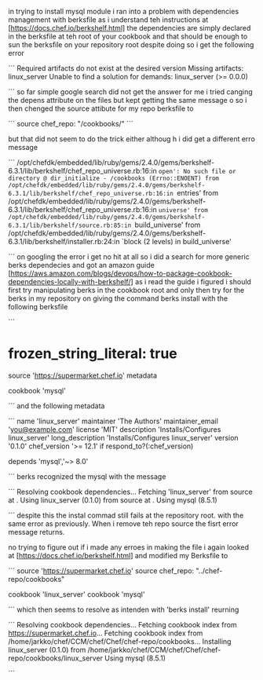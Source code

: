 in trying to install mysql module i ran into a problem with dependencies management with berksfile as i understand teh instructions at [https://docs.chef.io/berkshelf.html] the dependencies are simply declared in the berksfile at teh root of your cookbook and that should be enough to sun the berksfile on your repository root despite doing so i get the following error 

´´´
Required artifacts do not exist at the desired version
Missing artifacts: linux_server
Unable to find a solution for demands: linux_server (>= 0.0.0)

´´´
so far simple google search did not get the answer for me i tried canging the depens attribute on the files but kept getting the same message o
so i then chenged the source attibute for my repo berksfile to 

´´´
source chef_repo: "/cookbooks/"
´´´

but that did not seem to do the trick either althoug h i did get a different erro message

´´´
/opt/chefdk/embedded/lib/ruby/gems/2.4.0/gems/berkshelf-6.3.1/lib/berkshelf/chef_repo_universe.rb:16:in `open': No such file or directory @ dir_initialize - /cookbooks (Errno::ENOENT)
	from /opt/chefdk/embedded/lib/ruby/gems/2.4.0/gems/berkshelf-6.3.1/lib/berkshelf/chef_repo_universe.rb:16:in `entries'
	from /opt/chefdk/embedded/lib/ruby/gems/2.4.0/gems/berkshelf-6.3.1/lib/berkshelf/chef_repo_universe.rb:16:in `universe'
	from /opt/chefdk/embedded/lib/ruby/gems/2.4.0/gems/berkshelf-6.3.1/lib/berkshelf/source.rb:85:in `build_universe'
	from /opt/chefdk/embedded/lib/ruby/gems/2.4.0/gems/berkshelf-6.3.1/lib/berkshelf/installer.rb:24:in `block (2 levels) in build_universe'

´´´
on googling the error i get no hit at all so i did a search for more generic berks dependecies and got an amazon guide [https://aws.amazon.com/blogs/devops/how-to-package-cookbook-dependencies-locally-with-berkshelf/] as i read the guide i figured i should first try manipulating berks in the cookbook root and only then try for the berks in my repository on giving the command berks install with the following berksfile

´´´
# frozen_string_literal: true
source 'https://supermarket.chef.io'
metadata

cookbook 'mysql'

´´´
and the following metadata

´´´
name 'linux_server'
maintainer 'The Authors'
maintainer_email 'you@example.com'
license 'MIT'
description 'Installs/Configures linux_server'
long_description 'Installs/Configures linux_server'
version '0.1.0'
chef_version '>= 12.1' if respond_to?(:chef_version)

depends 'mysql','~> 8.0'

´´´
berks recognized the mysql with the message

´´´
Resolving cookbook dependencies...
Fetching 'linux_server' from source at .
Using linux_server (0.1.0) from source at .
Using mysql (8.5.1)

´´´
despite this the instal commad still fails at the repository root. with the same error as previously. When i remove teh repo source the fisrt error message returns.

no trying to figure out if i made any erroes in making the file i again looked at [https://docs.chef.io/berkshelf.html] and modified my Berksfile to

´´´
source 'https://supermarket.chef.io'
source chef_repo: "../chef-repo/cookbooks"

cookbook 'linux_server'
cookbook 'mysql'

´´´
 which then seems to resolve as intenden with 'berks install' reurning 

´´´
Resolving cookbook dependencies...
Fetching cookbook index from https://supermarket.chef.io...
Fetching cookbook index from /home/jarkko/chef/CCM/chef/Chef/chef-repo/cookbooks...
Installing linux_server (0.1.0) from /home/jarkko/chef/CCM/chef/Chef/chef-repo/cookbooks/linux_server
Using mysql (8.5.1)

´´´
 
